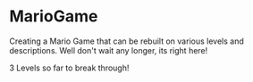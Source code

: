 # MarioGame
Creating a Mario Game that can be rebuilt on various levels and descriptions. Well don't wait any longer, its right here!

3 Levels so far to break through! 
